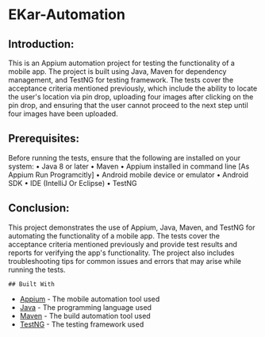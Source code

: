 # EKar-Automation

Introduction:
-------------
This is an Appium automation project for testing the functionality of a mobile app. The project is built using Java, Maven for dependency management, and TestNG for testing framework. The tests cover the acceptance criteria mentioned previously, which include the ability to locate the user's location via pin drop, uploading four images after clicking on the pin drop, and ensuring that the user cannot proceed to the next step until four images have been uploaded.


Prerequisites:
--------------
Before running the tests, ensure that the following are installed on your system:
	•	Java 8 or later
	•	Maven
	•	Appium installed in command line [As Appium Run Programcitly]
	•	Android mobile device or emulator
	•	Android SDK 
 • IDE (IntelliJ Or Eclipse)
 • TestNG
 
 
 
Conclusion:
-----------
This project demonstrates the use of Appium, Java, Maven, and TestNG for automating the functionality of a mobile app. The tests cover the acceptance criteria mentioned previously and provide test results and reports for verifying the app's functionality. The project also includes troubleshooting tips for common issues and errors that may arise while running the tests.
 
	## Built With

* [Appium](http://appium.io/) - The mobile automation tool used
* [Java](https://www.java.com/en/) - The programming language used
* [Maven](https://maven.apache.org/) - The build automation tool used
* [TestNG](https://testng.org/doc/index.html) - The testing framework used
	
